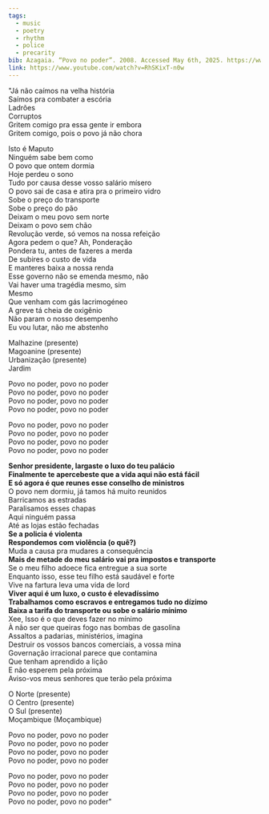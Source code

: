 ```yaml
---
tags:
  - music
  - poetry
  - rhythm
  - police
  - precarity
bib: Azagaia. “Povo no poder”. 2008. Accessed May 6th, 2025. https://www.youtube.com/watch?v=RhSKixT-n0w.
link: https://www.youtube.com/watch?v=RhSKixT-n0w
---
```

"Já não caímos na velha história  
Saímos pra combater a escória  
Ladrões  
Corruptos  
Gritem comigo pra essa gente ir embora  
Gritem comigo, pois o povo já não chora

Isto é Maputo  
Ninguém sabe bem como  
O povo que ontem dormia  
Hoje perdeu o sono  
Tudo por causa desse vosso salário mísero  
O povo sai de casa e atira pra o primeiro vidro  
Sobe o preço do transporte  
Sobe o preço do pão  
Deixam o meu povo sem norte  
Deixam o povo sem chão  
Revolução verde, só vemos na nossa refeição  
Agora pedem o que? Ah, Ponderação  
Pondera tu, antes de fazeres a merda  
De subires o custo de vida  
E manteres baixa a nossa renda  
Esse governo não se emenda mesmo, não  
Vai haver uma tragédia mesmo, sim  
Mesmo  
Que venham com gás lacrimogéneo  
A greve tá cheia de oxigênio  
Não param o nosso desempenho  
Eu vou lutar, não me abstenho

Malhazine (presente)  
Magoanine (presente)  
Urbanização (presente)  
Jardim

Povo no poder, povo no poder  
Povo no poder, povo no poder  
Povo no poder, povo no poder  
Povo no poder, povo no poder

Povo no poder, povo no poder  
Povo no poder, povo no poder  
Povo no poder, povo no poder  
Povo no poder, povo no poder

**Senhor presidente, largaste o luxo do teu palácio**  
**Finalmente te apercebeste que a vida aqui não está fácil**  
**E só agora é que reunes esse conselho de ministros**  
O povo nem dormiu, já tamos há muito reunidos  
Barricamos as estradas  
Paralisamos esses chapas  
Aqui ninguém passa  
Até as lojas estão fechadas  
**Se a policia é violenta**  
**Respondemos com violência (o quê?)**  
Muda a causa pra mudares a consequência  
**Mais de metade do meu salário vai pra impostos e transporte**  
Se o meu filho adoece fica entregue a sua sorte  
Enquanto isso, esse teu filho está saudável e forte  
Vive na fartura leva uma vida de lord  
**Viver aqui é um luxo, o custo é elevadíssimo**  
**Trabalhamos como escravos e entregamos tudo no dízimo**  
**Baixa a tarifa do transporte ou sobe o salário mínimo**  
Xee, Isso é o que deves fazer no mínimo  
À não ser que queiras fogo nas bombas de gasolina  
Assaltos a padarias, ministérios, imagina  
Destruir os vossos bancos comerciais, a vossa mina  
Governação irracional parece que contamina  
Que tenham aprendido a lição  
E não esperem pela próxima  
Aviso-vos meus senhores que terão pela próxima

O Norte (presente)  
O Centro (presente)  
O Sul (presente)  
Moçambique (Moçambique)

Povo no poder, povo no poder  
Povo no poder, povo no poder  
Povo no poder, povo no poder  
Povo no poder, povo no poder

Povo no poder, povo no poder  
Povo no poder, povo no poder  
Povo no poder, povo no poder  
Povo no poder, povo no poder"